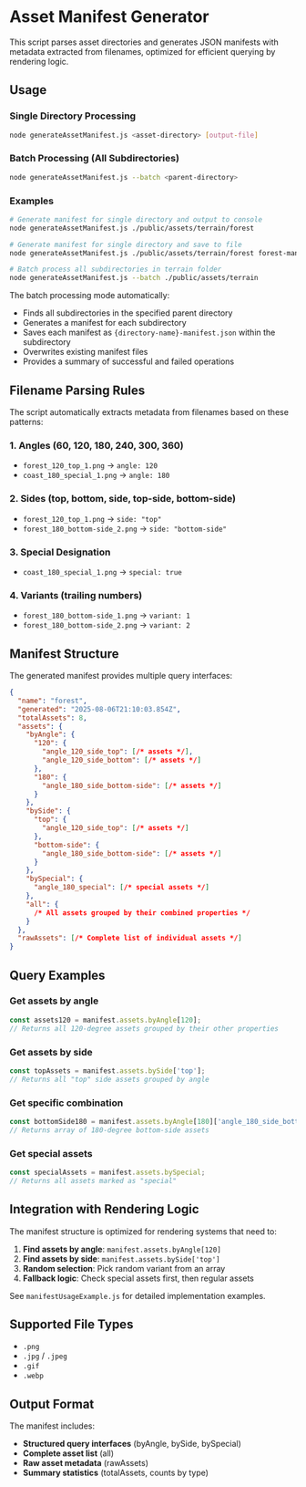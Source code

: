 # Asset Manifest Generator

This script parses asset directories and generates JSON manifests with metadata extracted from filenames, optimized for efficient querying by rendering logic.

## Usage

### Single Directory Processing
```bash
node generateAssetManifest.js <asset-directory> [output-file]
```

### Batch Processing (All Subdirectories)
```bash
node generateAssetManifest.js --batch <parent-directory>
```

### Examples

```bash
# Generate manifest for single directory and output to console
node generateAssetManifest.js ./public/assets/terrain/forest

# Generate manifest for single directory and save to file
node generateAssetManifest.js ./public/assets/terrain/forest forest-manifest.json

# Batch process all subdirectories in terrain folder
node generateAssetManifest.js --batch ./public/assets/terrain
```

The batch processing mode automatically:
- Finds all subdirectories in the specified parent directory
- Generates a manifest for each subdirectory
- Saves each manifest as `{directory-name}-manifest.json` within the subdirectory
- Overwrites existing manifest files
- Provides a summary of successful and failed operations

## Filename Parsing Rules

The script automatically extracts metadata from filenames based on these patterns:

### 1. **Angles** (60, 120, 180, 240, 300, 360)
- `forest_120_top_1.png` → `angle: 120`
- `coast_180_special_1.png` → `angle: 180`

### 2. **Sides** (top, bottom, side, top-side, bottom-side)
- `forest_120_top_1.png` → `side: "top"`
- `forest_180_bottom-side_2.png` → `side: "bottom-side"`

### 3. **Special Designation**
- `coast_180_special_1.png` → `special: true`

### 4. **Variants** (trailing numbers)
- `forest_180_bottom-side_1.png` → `variant: 1`
- `forest_180_bottom-side_2.png` → `variant: 2`

## Manifest Structure

The generated manifest provides multiple query interfaces:

```json
{
  "name": "forest",
  "generated": "2025-08-06T21:10:03.854Z",
  "totalAssets": 8,
  "assets": {
    "byAngle": {
      "120": {
        "angle_120_side_top": [/* assets */],
        "angle_120_side_bottom": [/* assets */]
      },
      "180": {
        "angle_180_side_bottom-side": [/* assets */]
      }
    },
    "bySide": {
      "top": {
        "angle_120_side_top": [/* assets */]
      },
      "bottom-side": {
        "angle_180_side_bottom-side": [/* assets */]
      }
    },
    "bySpecial": {
      "angle_180_special": [/* special assets */]
    },
    "all": {
      /* All assets grouped by their combined properties */
    }
  },
  "rawAssets": [/* Complete list of individual assets */]
}
```

## Query Examples

### Get assets by angle
```javascript
const assets120 = manifest.assets.byAngle[120];
// Returns all 120-degree assets grouped by their other properties
```

### Get assets by side
```javascript
const topAssets = manifest.assets.bySide['top'];
// Returns all "top" side assets grouped by angle
```

### Get specific combination
```javascript
const bottomSide180 = manifest.assets.byAngle[180]['angle_180_side_bottom-side'];
// Returns array of 180-degree bottom-side assets
```

### Get special assets
```javascript
const specialAssets = manifest.assets.bySpecial;
// Returns all assets marked as "special"
```

## Integration with Rendering Logic

The manifest structure is optimized for rendering systems that need to:

1. **Find assets by angle**: `manifest.assets.byAngle[120]`
2. **Find assets by side**: `manifest.assets.bySide['top']`
3. **Random selection**: Pick random variant from an array
4. **Fallback logic**: Check special assets first, then regular assets

See `manifestUsageExample.js` for detailed implementation examples.

## Supported File Types

- `.png`
- `.jpg` / `.jpeg`
- `.gif`
- `.webp`

## Output Format

The manifest includes:
- **Structured query interfaces** (byAngle, bySide, bySpecial)
- **Complete asset list** (all)
- **Raw asset metadata** (rawAssets)
- **Summary statistics** (totalAssets, counts by type)

